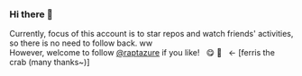 ### Hi there 👋
  
Currently, focus of this account is to star repos and watch friends' activities, so there is no need to follow back. ww  
However, welcome to follow [@raptazure](https://github.com/raptazure) if you like! &nbsp; 😋 🦀️ &nbsp; <- [ferris the crab (many thanks~)]

